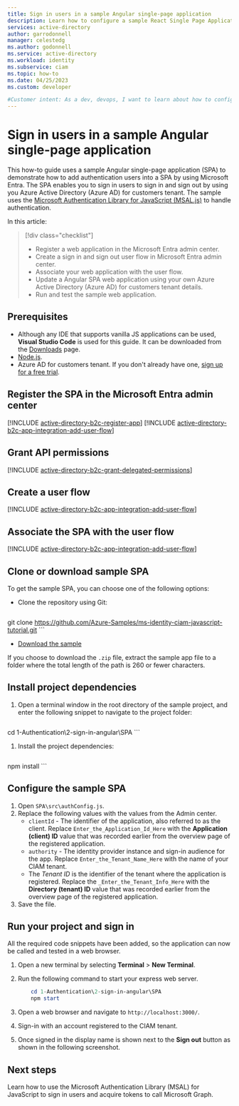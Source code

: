 ```yaml
---
title: Sign in users in a sample Angular single-page application
description: Learn how to configure a sample React Single Page Application (SPA)
services: active-directory
author: garrodonnell
manager: celestedg
ms.author: godonnell
ms.service: active-directory
ms.workload: identity
ms.subservice: ciam
ms.topic: how-to
ms.date: 04/25/2023
ms.custom: developer

#Customer intent: As a dev, devops, I want to learn about how to configure a sample Angular Single Page Application to sign in and sign out users with my Azure Active Directory (Azure AD) for customers tenant
---
```


# Sign in users in a sample Angular single-page application 

This how-to guide uses a sample Angular single-page application (SPA) to demonstrate how to add authentication users into a SPA by using Microsoft Entra. The SPA enables you to sign in users to sign in and sign out by using you Azure Active Directory (Azure AD) for customers tenant. The sample uses the [Microsoft Authentication Library for JavaScript (MSAL.js)](https://github.com/AzureAD/microsoft-authentication-library-for-js) to handle authentication.

In this article:

> [!div class="checklist"]
>
> * Register a web application in the Microsoft Entra admin center.
> * Create a sign in and sign out user flow in Microsoft Entra admin center.
> * Associate your web application with the user flow.
> * Update a Angular SPA web application using your own Azure Active Directory (Azure AD) for customers tenant details.
> * Run and test the sample web application.
## Prerequisites

* Although any IDE that supports vanilla JS applications can be used, **Visual Studio Code** is used for this guide. It can be downloaded from the [Downloads](https://visualstudio.microsoft.com/downloads) page.
* [Node.js](https://nodejs.org/en/download/).
* Azure AD for customers tenant. If you don't already have one, [sign up for a free trial](https://aka.ms/ciam-hub-free-trial).


## Register the SPA in the Microsoft Entra admin center

[!INCLUDE [active-directory-b2c-register-app](./includes/register-app/register-client-app-common.md)]
[!INCLUDE [active-directory-b2c-app-integration-add-user-flow](./includes/register-app/add-platform-redirect-url-angular.md)]

## Grant API permissions

[!INCLUDE [active-directory-b2c-grant-delegated-permissions](./includes/register-app/grant-api-permission-sign-in.md)]

## Create a user flow

[!INCLUDE [active-directory-b2c-app-integration-add-user-flow](./includes/configure-user-flow/create-sign-in-sign-out-user-flow.md)]

## Associate the SPA with the user flow

[!INCLUDE [active-directory-b2c-app-integration-add-user-flow](./includes/configure-user-flow/add-app-user-flow.md)]

## Clone or download sample SPA

To get the sample SPA, you can choose one of the following options:

* Clone the repository using Git:

    ```powershell
git clone https://github.com/Azure-Samples/ms-identity-ciam-javascript-tutorial.git
    ```

* [Download the sample](https://github.com/Azure-Samples/ms-identity-ciam-javascript-tutorial/archive/refs/heads/main.zip)

If you choose to download the `.zip` file, extract the sample app file to a folder where the total length of the path is 260 or fewer characters.

## Install project dependencies

1. Open a terminal window in the root directory of the sample project, and enter the following snippet to navigate to the project folder:

    ```powershell
cd 1-Authentication\2-sign-in-angular\SPA
    ```

1. Install the project dependencies:

    ```powershell
npm install
    ```

## Configure the sample SPA

1. Open `SPA\src\authConfig.js`.
1. Replace the following values with the values from the Admin center.
    * `clientId` - The identifier of the application, also referred to as the client. Replace `Enter_the_Application_Id_Here` with the **Application (client) ID** value that was recorded earlier from the overview page of the registered application.
    * `authority` - The identity provider instance and sign-in audience for the app. Replace `Enter_the_Tenant_Name_Here` with the name of your CIAM tenant.
    * The *Tenant ID* is the identifier of the tenant where the application is registered. Replace the `_Enter_the_Tenant_Info_Here` with the **Directory (tenant) ID** value that was recorded earlier from the overview page of the registered application.
1. Save the file.

## Run your project and sign in

All the required code snippets have been added, so the application can now be called and tested in a web browser.

1. Open a new terminal by selecting **Terminal** > **New Terminal**.
1. Run the following command to start your express web server.

    ```powershell
        cd 1-Authentication\2-sign-in-angular\SPA
        npm start
    ```

1. Open a web browser and navigate to `http://localhost:3000/`.

1. Sign-in with an account registered to the CIAM tenant.

1. Once signed in the display name is shown next to the **Sign out** button as shown in the following screenshot.

## Next steps

Learn how to use the Microsoft Authentication Library (MSAL) for JavaScript to sign in users and acquire tokens to call Microsoft Graph.